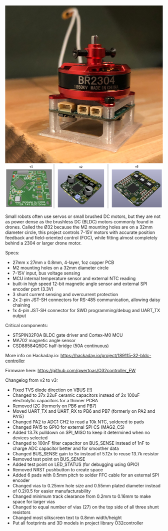 ![BR2304](media/O32_BR2304.jpeg)
![threeversions](media/three_versions.png)

Small robots often use servos or small brushed DC motors, but they are not as power dense as the brushless DC (BLDC) motors commonly found in drones. Called the Ø32 because the M2 mounting holes are on a 32mm diameter circle, this project controls 7-15V motors with accurate position feedback and field-oriented control (FOC), while fitting almost completely behind a 2304 or larger drone motor.


Specs:
- 27mm x 27mm x 0.8mm, 4-layer, 1oz copper PCB
- M2 mounting holes on a 32mm diameter circle
- 7-15V input, bus voltage sensing
- MCU internal temperature sensor and external NTC reading
- built-in high speed 12-bit magnetic angle sensor and external SPI encoder port (3.3V)
- 3 shunt current sensing and overcurrent protection 
- 2x 2-pin JST-SH connectors for RS-485 communication, allowing daisy chaining
- 1x 4-pin JST-SH connector for SWD programming/debug and UART_TX output

Critical components:
- STSPIN32F0A BLDC gate driver and Cortex-M0 MCU
- MA702 magnetic angle sensor
- CSD88584Q5DC half-bridge (50A continuous)


More info on Hackaday.io: https://hackaday.io/project/189115-32-bldc-controller

Firmware here: https://github.com/qwertpas/O32controller_FW


Changelog from v2 to v3:
- Fixed TVS diode direction on VBUS (!!)
- Changed to 37x 22uF ceramic capacitors instead of 2x 100uF electrolytic capacitors for a thinner PCBA
- Removed I2C (formerly on PB6 and PB7)
- Moved UART_TX and UART_RX to PB6 and PB7 (formerly on PA2 and PA15)
- Changed PA2 to ADC1 CH2 to read a 10k NTC, soldered to pads
- Changed PA15 to GPIO for external SPI CS (MAG2_CS)
- Added 13.7k pulldown on SPI_MISO to keep it determined when no devices selected
- Changed to 100nF filter capacitor on BUS_SENSE instead of 1nF to charge ADC capacitor better and for smoother data
- Changed BUS_SENSE gain to 5x instead of 5.12x to reuse 13.7k resistor
- Removed test point on BUS_SENSE
- Added test point on LED_STATUS (for debugging using GPIO)
- Removed NRST pushbutton to create space
- Added 6 pads with 0.5mm pitch to solder FFC cable for an external SPI encoder
- Changed vias to 0.25mm hole size and 0.55mm plated diameter instead of 0.2/0.5 for easier manufacturability
- Changed minimum track clearance from 0.2mm to 0.16mm to make space for larger vias
- Changed to equal number of vias (27) on the top side of all three shunt resistors
- Changed most silkscreen text to 0.8mm width/height
- Put all footprints and 3D models in project library O32controller 